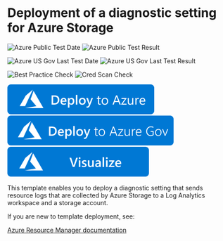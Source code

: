 # Deployment of a diagnostic setting for Azure Storage

![Azure Public Test Date](https://azurequickstartsservice.blob.core.windows.net/badges/diagnostic-setting-azure-storage/PublicLastTestDate.svg)
![Azure Public Test Result](https://azurequickstartsservice.blob.core.windows.net/badges/diagnostic-setting-azure-storage/PublicDeployment.svg)

![Azure US Gov Last Test Date](https://azurequickstartsservice.blob.core.windows.net/badges/diagnostic-setting-azure-storage/FairfaxLastTestDate.svg)
![Azure US Gov Last Test Result](https://azurequickstartsservice.blob.core.windows.net/badges/diagnostic-setting-azure-storage/FairfaxDeployment.svg)

![Best Practice Check](https://azurequickstartsservice.blob.core.windows.net/badges/diagnostic-setting-azure-storage/BestPracticeResult.svg)
![Cred Scan Check](https://azurequickstartsservice.blob.core.windows.net/badges/diagnostic-setting-azure-storage/CredScanResult.svg)

[![Deploy To Azure](https://raw.githubusercontent.com/Azure/azure-quickstart-templates/master/1-CONTRIBUTION-GUIDE/images/deploytoazure.svg?sanitize=true)](https://portal.azure.com/#create/Microsoft.Template/uri/https%3A%2F%2Fraw.githubusercontent.com%2FAzure%2Fazure-quickstart-templates%2Fmaster%2Fdiagnostic-setting-azure-storage%2Fazuredeploy.json)
[![Deploy To Azure US Gov](https://raw.githubusercontent.com/Azure/azure-quickstart-templates/master/1-CONTRIBUTION-GUIDE/images/deploytoazuregov.svg?sanitize=true)](https://portal.azure.us/#create/Microsoft.Template/uri/https%3A%2F%2Fraw.githubusercontent.com%2FAzure%2Fazure-quickstart-templates%2Fmaster%2Fdiagnostic-setting-azure-storage%2Fazuredeploy.json)
[![Visualize](https://raw.githubusercontent.com/Azure/azure-quickstart-templates/master/1-CONTRIBUTION-GUIDE/images/visualizebutton.svg?sanitize=true)](http://armviz.io/#/?load=https%3A%2F%2Fraw.githubusercontent.com%2FAzure%2Fazure-quickstart-templates%2Fmaster%2Fdiagnostic-setting-azure-storage%2Fazuredeploy.json)

This template enables you to deploy a diagnostic setting that sends resource logs that are collected by Azure Storage to a Log Analytics workspace and a storage account.

If you are new to template deployment, see:

[Azure Resource Manager documentation](https://docs.microsoft.com/azure/azure-resource-manager/)
